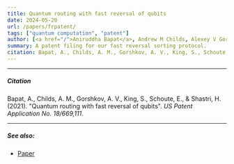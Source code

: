 ```yaml
---
title: Quantum routing with fast reversal of qubits
date: 2024-05-20
url: /papers/frpatent/
tags: ["quantum computation", "patent"]
author: [<a href="/">Aniruddha Bapat</a>, Andrew M Childs, Alexey V Gorshkov, Samuel King, Eddie Schoute, Hrishee Shastri]
summary: A patent filing for our fast reversal sorting protocol.  
citation: Bapat, A., Childs, A. M., Gorshkov, A. V., King, S., Schoute, E., & Shastri, H. (2021). "Quantum routing with fast reversal of qubits". *US Patent Application No. 18/669,111*.
---
```


---

##### Citation

Bapat, A., Childs, A. M., Gorshkov, A. V., King, S., Schoute, E., & Shastri, H. (2021). "Quantum routing with fast reversal of qubits". *US Patent Application No. 18/669,111*.

---

##### See also:

+ [Paper](/papers/fastreversals)